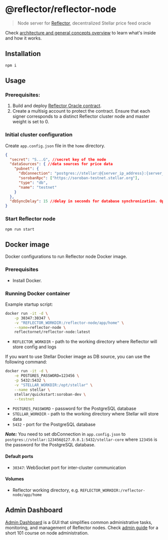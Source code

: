 # @reflector/reflector-node

> Node server for [Reflector](https://reflector.network), decentralized Stellar price feed oracle

Check [architecture and general concepts overview](docs/how-it-works.md) to learn what's inside and how it works.

## Installation

```
npm i
```

## Usage

### Prerequisites:

1. Build and deploy [Reflector Oracle contract](https://github.com/reflector-network/reflector-contract).
2. Create a multisig account to protect the contract. Ensure that each signer corresponds to a distinct Reflector cluster node and 
   master weight is set to 0.

### Initial cluster configuration

Create `app.config.json` file in the `home` directory.

```json
{
  "secret": "S...G", //secret key of the node
  "dataSources": { //data sources for price data
    "pubnet": {
      "dbConnection": "postgres://stellar:@{server_ip_address}:{server_port}/stellar-core",
      "sorobanRpc": ["https://soroban-testnet.stellar.org"],
      "type": "db",
      "name": "testnet"
    }
  },
  "dbSyncDelay": 15 //delay in seconds for database synchronization. Optional, default is 15
}
```

### Start Reflector node

```
npm run start
```

## Docker image

Docker configurations to run Reflector node Docker image.

### Prerequisites

- Install Docker.

### Running Docker container

Example startup script:

```bash
docker run -it -d \
    -p 30347:30347 \
    -v "REFLECTOR_WORKDIR:/reflector-node/app/home" \
    --name=reflector-node \
    reflectornet/reflector-node:latest
```
- `REFLECTOR_WORKDIR` - path to the working directory where Reflector will store config and logs

If you want to use Stellar Docker image as DB source, you can use the following command:

```bash
docker run -it -d \
    -e POSTGRES_PASSWORD=123456 \
    -p 5432:5432 \
    -v "STELLAR_WORKDIR:/opt/stellar" \
    --name stellar \
    stellar/quickstart:soroban-dev \
    --testnet
```

- `POSTGRES_PASSWORD` - password for the PostgreSQL database
- `STELLAR_WORKDIR` - path to the working directory where Stellar will store data
- `5432` - port for the PostgreSQL database

**_Note:_** You need to set dbConnection in `app.config.json` to `postgres://stellar:123456@127.0.0.1:5432/stellar-core` where `123456` is the
password for the PostgreSQL database.

#### Default ports 

- `30347`: WebSocket port for inter-cluster communication

#### Volumes

- Reflector working directory, e.g. `REFLECTOR_WORKDIR:/reflector-node/app/home`

## Admin Dashboard

[Admin Dashboard](https://node-admin.reflector.network) is a GUI that simplifies common administrative tasks, monitoring, and management of Reflector nodes.
Check [admin guide](docs/admin/guide/index.md) for a short 101 course on node administration.